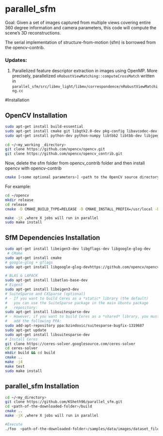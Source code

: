 # parallel_sfm

Goal: Given a set of images captured from multiple views covering entire 360 degree information and camera parameters, this code will compute the scene’s 3D reconstructions.

The serial implementation of structure-from-motion (sfm) is borrowed from the opencv-contrib.

### Updates:

1. Parallelized feature descriptor extraction in images using OpenMP. More precisely, parallelized `nRobustViewMatching::computeCrossMatch` written in `parallel_sfm/src/libmv_light/libmv/correspondence/nRobustViewMatching.cc`

#Installation

## OpenCV Installation

```bash
sudo apt-get install build-essential
sudo apt-get install cmake git libgtk2.0-dev pkg-config libavcodec-dev libavformat-dev libswscale-dev
sudo apt-get install python-dev python-numpy libtbb2 libtbb-dev libjpeg-dev libpng-dev libtiff-dev libjasper-dev libdc1394-22-dev
 
cd ~/<my_working _directory>
git clone https://github.com/opencv/opencv.git
git clone https://github.com/opencv/opencv_contrib.git
```
Now, delete the sfm folder from opencv_contrib folder and then install opencv with opencv-contrib 

```bash
cmake [<some optional parameters>] <path to the OpenCV source directory>
```
For example:
```bash
cd ~/opencv
mkdir release
cd release
cmake -D CMAKE_BUILD_TYPE=RELEASE -D CMAKE_INSTALL_PREFIX=/usr/local -D OPENCV_EXTRA_MODULES_PATH=<path to oencv_contrib/modules> <path to opencv source code>
```
```bash
make -jX ,where X jobs will run in parallel
sudo make install
```
## SfM Dependencies Installation
```bash
sudo apt-get install libeigen3-dev libgflags-dev libgoogle-glog-dev
 # CMake
sudo apt-get install cmake
# google-glog + gflags
sudo apt-get install libgoogle-glog-devhttps://github.com/opencv/opencv.git

# BLAS & LAPACK
sudo apt-get install libatlas-base-dev
# Eigen3
sudo apt-get install libeigen3-dev
# SuiteSparse and CXSparse (optional)
# - If you want to build Ceres as a *static* library (the default)
#   you can use the SuiteSparse package in the main Ubuntu package
#   repository:
sudo apt-get install libsuitesparse-dev
# - However, if you want to build Ceres as a *shared* library, you must
#   add the following PPA:
sudo add-apt-repository ppa:bzindovic/suitesparse-bugfix-1319687
sudo apt-get update
sudo apt-get install libsuitesparse-dev
# Install Ceres
git clone https://ceres-solver.googlesource.com/ceres-solver
cd ceres-solver
mkdir build && cd build
cmake ..
make -j4
make test
sudo make install
```
## parallel_sfm Installation
```bash
cd ~/<my_directory>
git clone https://github.com/KSheth96/parallel_sfm.git
cd <path-of-the-downloaded-folder>/build
cmake ..
make -jX ,where X jobs will run in parallel

#Execute
./foo  <path-of-the-downloaded-folder>/samples/data/images/dataset_files.txt 350 240 360
